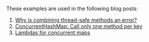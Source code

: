 These examples are used in the following blog posts:

  1. [Why is combining thread-safe methods an error?](https://vmlens.com/articles/cp/do_not_combine_thread_safe_methods/)
  1. [ConcurrentHashMap: Call only one method per key](https://vmlens.com/articles/cp/concurrentHashMap_one_method/)
  1. [Lambdas for concurrent maps](https://vmlens.com/articles/cp/lambdas_for_concurrent_collections/)